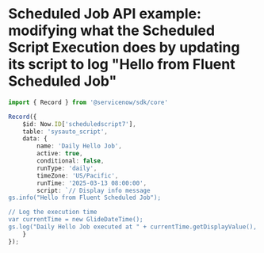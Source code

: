# Scheduled Job API example: modifying what the Scheduled Script Execution does by updating its script to log "Hello from Fluent Scheduled Job"

```typescript
import { Record } from '@servicenow/sdk/core'

Record({
	$id: Now.ID['scheduledscript7'],
	table: 'sysauto_script',
	data: {
		name: 'Daily Hello Job',
		active: true,
		conditional: false,
		runType: 'daily',
		timeZone: 'US/Pacific',
		runTime: '2025-03-13 08:00:00',
		script: `// Display info message
gs.info("Hello from Fluent Scheduled Job");

// Log the execution time
var currentTime = new GlideDateTime();
gs.log("Daily Hello Job executed at " + currentTime.getDisplayValue(), "DailyHelloJob");`
	}
});
```